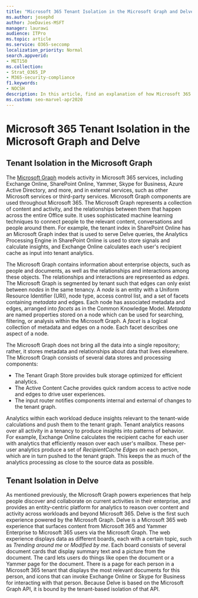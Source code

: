 ```yaml
---
title: "Microsoft 365 Tenant Isolation in the Microsoft Graph and Delve"
ms.author: josephd
author: JoeDavies-MSFT
manager: laurawi
audience: ITPro
ms.topic: article
ms.service: O365-seccomp
localization_priority: Normal
search.appverid:
- MET150
ms.collection:
- Strat_O365_IP
- M365-security-compliance
f1.keywords:
- NOCSH
description: In this article, find an explanation of how Microsoft 365 tenant isolation works in the Office Graph and in Delve.
ms.custom: seo-marvel-apr2020
---
```


# Microsoft 365 Tenant Isolation in the Microsoft Graph and Delve

## Tenant Isolation in the Microsoft Graph

The [Microsoft Graph](https://developer.microsoft.com/graph) models activity in Microsoft 365 services, including Exchange Online, SharePoint Online, Yammer, Skype for Business, Azure Active Directory, and more, and in external services, such as other Microsoft services or third-party services. Microsoft Graph components are used throughout Microsoft 365. The Microsoft Graph represents a collection of content and activity, and the relationships between them that happen across the entire Office suite. It uses sophisticated machine learning techniques to connect people to the relevant content, conversations and people around them. For example, the tenant index in SharePoint Online has an Microsoft Graph index that is used to serve Delve queries, the Analytics Processing Engine in SharePoint Online is used to store signals and calculate insights, and Exchange Online calculates each user's recipient cache as input into tenant analytics.

The Microsoft Graph contains information about enterprise objects, such as people and documents, as well as the relationships and interactions among these objects. The relationships and interactions are represented as *edges*. The Microsoft Graph is segmented by tenant such that edges can only exist between *nodes* in the same tenancy. A *node* is an entity with a Uniform Resource Identifier (URI), node type, access control list, and a set of facets containing *metadata* and edges. Each node has associated metadata and edges, arranged into *facets* as in the Common Knowledge Model. *Metadata* are named properties stored on a node which can be used for searching, filtering, or analysis within the Microsoft Graph. A *facet* is a logical collection of metadata and edges on a node. Each facet describes one aspect of a node. 

The Microsoft Graph does not bring all the data into a single repository; rather, it stores metadata and relationships about data that lives elsewhere. The Microsoft Graph consists of several data stores and processing components:

- The Tenant Graph Store provides bulk storage optimized for efficient analytics.
- The Active Content Cache provides quick random access to active node and edges to drive user experiences.
- The input router notifies components internal and external of changes to the tenant graph.

Analytics within each workload deduce insights relevant to the tenant-wide calculations and push them to the tenant graph. Tenant analytics reasons over all activity in a tenancy to produce insights into patterns of behavior. For example, Exchange Online calculates the recipient cache for each user with analytics that efficiently reason over each user's mailbox. These per-user analytics produce a set of *RecipientCache Edges* on each person, which are in turn pushed to the tenant graph. This keeps the as much of the analytics processing as close to the source data as possible.

## Tenant Isolation in Delve

As mentioned previously, the Microsoft Graph powers experiences that help people discover and collaborate on current activities in their enterprise, and provides an entity-centric platform for analytics to reason over content and activity across workloads and beyond Microsoft 365. Delve is the first such experience powered by the Microsoft Graph.
Delve is a Microsoft 365 web experience that surfaces content from Microsoft 365 and Yammer Enterprise to Microsoft 365 users via the Microsoft Graph. The web experience displays data as different boards, each with a certain topic, such as *Trending around me* or *Modified by me*. Each board consists of several document cards that display summary text and a picture from the document. The card lets users do things like open the document or a Yammer page for the document. There is a page for each person in a Microsoft 365 tenant that displays the most relevant documents for this person, and icons that can invoke Exchange Online or Skype for Business for interacting with that person. Because Delve is based on the Microsoft Graph API, it is bound by the tenant-based isolation of that API.